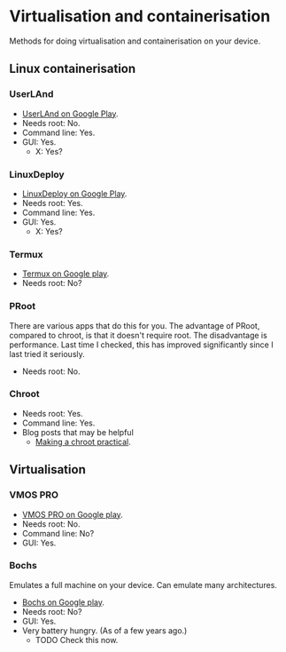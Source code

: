 # Virtualisation and containerisation

Methods for doing virtualisation and containerisation on your device.

## Linux containerisation

### UserLAnd

* [UserLAnd on Google Play](https://play.google.com/store/apps/details?id=tech.ula&hl=en&gl=US).
* Needs root: No.
* Command line: Yes.
* GUI: Yes.
    * X: Yes?

### LinuxDeploy

* [LinuxDeploy on Google Play](https://play.google.com/store/apps/details?id=ru.meefik.linuxdeploy&hl=en&gl=US).
* Needs root: Yes.
* Command line: Yes.
* GUI: Yes.
    * X: Yes?

### Termux

* [Termux on Google play](https://play.google.com/store/apps/details?id=com.termux&hl=en&gl=US).
* Needs root: No?

### PRoot

There are various apps that do this for you. The advantage of PRoot, compared to chroot, is that it doesn't require root. The disadvantage is performance. Last time I checked, this has improved significantly since I last tried it seriously.

* Needs root: No.

### Chroot

* Needs root: Yes.
* Command line: Yes.
* Blog posts that may be helpful
    * [Making a chroot practical](http://www.funnyhacks.com/chroot/).

## Virtualisation

### VMOS PRO

* [VMOS PRO on Google play](https://play.google.com/store/apps/details?id=com.vmos.ggp).
* Needs root: No.
* Command line: No?
* GUI: Yes.

### Bochs

Emulates a full machine on your device. Can emulate many architectures.

* [Bochs on Google play](https://play.google.com/store/apps/details?id=net.sourceforge.bochs&hl=en&gl=US).
* Needs root: No?
* GUI: Yes.
* Very battery hungry. (As of a few years ago.)
    * TODO Check this now.
